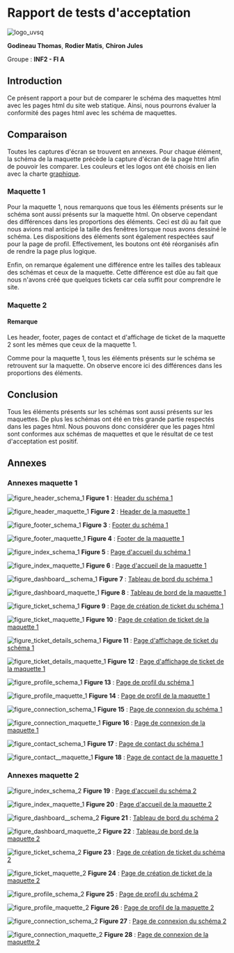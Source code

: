 # Rapport de tests d'acceptation

![logo_uvsq](../annexes/logo_uvsq.png)

**Godineau Thomas**, **Rodier Matis**, **Chiron Jules**

Groupe : **INF2 - FI A**

## Introduction

Ce présent rapport a pour but de comparer le schéma des maquettes html avec les pages html du site web statique. Ainsi, nous pourrons évaluer la conformité des pages html avec les schéma de maquettes.

## Comparaison

Toutes les captures d'écran se trouvent en annexes. Pour chaque élément, la schéma de la maquette précède la capture d'écran de la page html afin de pouvoir les comparer. Les couleurs et les logos ont été choisis en lien avec la charte [graphique](chemin_charte_graphique).

### Maquette 1

Pour la maquette 1, nous remarquons que tous les éléments présents sur le schéma sont aussi présents sur la maquette html. On observe cependant des différences dans les proportions des éléments. Ceci est dû au fait que nous avions mal anticipé la taille des fenêtres lorsque nous avons dessiné le schéma. Les dispositions des éléments sont également respectées sauf pour la page de profil. Effectivement, les boutons ont été réorganisés afin de rendre la page plus logique.

Enfin, on remarque également une différence entre les tailles des tableaux des schémas et ceux de la maquette. Cette différence est dûe au fait que nous n'avons créé que quelques tickets car cela suffit pour comprendre le site.

### Maquette 2

#### Remarque

Les header, footer, pages de contact et d'affichage de ticket de la maquette 2 sont les mêmes que ceux de la maquette 1.

Comme pour la maquette 1, tous les éléments présents sur le schéma se retrouvent sur la maquette. On observe encore ici des différences dans les proportions des éléments.

## Conclusion

Tous les éléments présents sur les schémas sont aussi présents sur les maquettes. De plus les schémas ont été en très grande partie respectés dans les pages html. Nous pouvons donc considérer que les pages html sont conformes aux schémas de maquettes et que le résultat de ce test d'acceptation est positif.

## Annexes

### Annexes maquette 1

![figure_header_schema_1](../annexes/header_schema_1.png)
**Figure 1** : [Header du schéma 1](../annexes/header_schema_1.png)

![figure_header_maquette_1](../annexes/header_maquette_1.png)
**Figure 2** : [Header de la maquette 1](../annexes/header_maquette_1.png)

![figure_footer_schema_1](../annexes/footer_schema_1.png)
**Figure 3** : [Footer du schéma 1](../annexes/footer_schema_1.png)

![figure_footer_maquette_1](../annexes/footer_maquette_1.png)
**Figure 4** : [Footer de la maquette 1](../annexes/footer_maquette_1.png)

![figure_index_schema_1](../annexes/index_schema_1.png)
**Figure 5** : [Page d'accueil du schéma 1](../annexes/index_schema_1.png)

![figure_index_maquette_1](../annexes/index_maquette_1.png)
**Figure 6** : [Page d'accueil de la maquette 1](../annexes/index_maquette_1.png)

![figure_dashboard__schema_1](../annexes/dashboard_schema_1.png)
**Figure 7** : [Tableau de bord du schéma 1](../annexes/dashboard_schema_1.png)

![figure_dashboard_maquette_1](../annexes/dashboard_maquette_1.png)
**Figure 8** : [Tableau de bord de la maquette 1](../annexes/dashboard_maquette_1.png)

![figure_ticket_schema_1](../annexes/ticket_schema_1.png)
**Figure 9** : [Page de création de ticket du schéma 1](../annexes/ticket_schema_1.png)

![figure_ticket_maquette_1](../annexes/ticket_maquette_1.png)
**Figure 10** : [Page de création de ticket de la maquette 1](../annexes/ticket_maquette_1.png)

![figure_ticket_details_schema_1](../annexes/ticket_details_schema_1.png)
**Figure 11** : [Page d'affichage de ticket du schéma 1](../annexes/ticket_details_schema_1.png)

![figure_ticket_details_maquette_1](../annexes/ticket_details_maquette_1.png)
**Figure 12** : [Page d'affichage de ticket de la maquette 1](../annexes/ticket_details_maquette_1.png)

![figure_profile_schema_1](../annexes/profile_schema_1.png)
**Figure 13** : [Page de profil du schéma 1](../annexes/profile_schema_1.png)

![figure_profile_maquette_1](../annexes/profile_maquette_1.png)
**Figure 14** : [Page de profil de la maquette 1](../annexes/profile_maquette_1.png)

![figure_connection_schema_1](../annexes/connection_schema_1.png)
**Figure 15** : [Page de connexion du schéma 1](../annexes/connection_schema_1.png)

![figure_connection_maquette_1](../annexes/connection_maquette_1.png)
**Figure 16** : [Page de connexion de la maquette 1](../annexes/connection_maquette_1.png)

![figure_contact_schema_1](../annexes/contact_schema_1.png)
**Figure 17** : [Page de contact du schéma 1](../annexes/contact_schema_1.png)

![figure_contact__maquette_1](../annexes/contact_maquette_1.png)
**Figure 18** : [Page de contact de la maquette 1](../annexes/contact_maquette_1.png)

### Annexes maquette 2

![figure_index_schema_2](../annexes/index_schema_2.png)
**Figure 19** : [Page d'accueil du schéma 2](../annexes/index_schema_2.png)

![figure_index_maquette_1](../annexes/index_maquette_2.png)
**Figure 20** : [Page d'accueil de la maquette 2](../annexes/index_maquette_2.png)

![figure_dashboard__schema_2](../annexes/dashboard_schema_2.png)
**Figure 21** : [Tableau de bord du schéma 2](../annexes/dashboard_schema_2.png)

![figure_dashboard_maquette_2](../annexes/dashboard_maquette_2.png)
**Figure 22** : [Tableau de bord de la maquette 2](../annexes/dashboard_maquette_2.png)

![figure_ticket_schema_2](../annexes/ticket_schema_2.png)
**Figure 23** : [Page de création de ticket du schéma 2](../annexes/ticket_schema_2.png)

![figure_ticket_maquette_2](../annexes/ticket_maquette_2.png)
**Figure 24** : [Page de création de ticket de la maquette 2](../annexes/ticket_maquette_2.png)

![figure_profile_schema_2](../annexes/profile_schema_2.png)
**Figure 25** : [Page de profil du schéma 2](../annexes/profile_schema_2.png)

![figure_profile_maquette_2](../annexes/profile_maquette_2.png)
**Figure 26** : [Page de profil de la maquette 2](../annexes/profile_maquette_2.png)

![figure_connection_schema_2](../annexes/connection_schema_2.png)
**Figure 27** : [Page de connexion du schéma 2](../annexes/connection_schema_2.png)

![figure_connection_maquette_2](../annexes/connection_maquette_2.png)
**Figure 28** : [Page de connexion de la maquette 2](../annexes/connection_maquette_2.png)